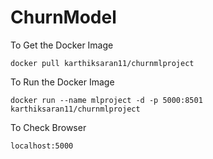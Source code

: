 # ChurnModel

To Get the Docker Image 

```
docker pull karthiksaran11/churnmlproject
```

To Run the Docker Image

```
docker run --name mlproject -d -p 5000:8501 karthiksaran11/churnmlproject
```

To Check Browser

```
localhost:5000
```
